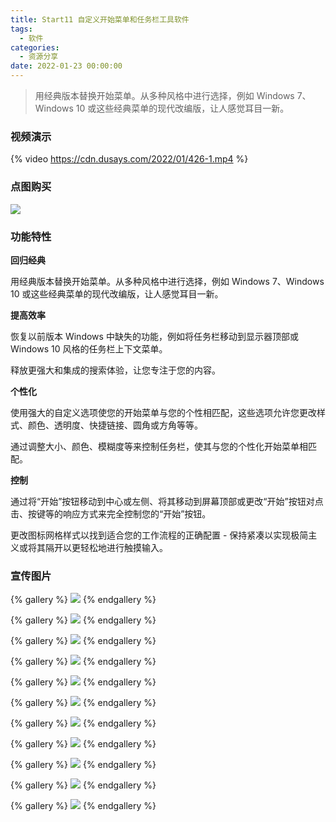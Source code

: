 ```yaml
---
title: Start11 自定义开始菜单和任务栏工具软件
tags:
  - 软件
categories:
  - 资源分享
date: 2022-01-23 00:00:00
---
```


> 用经典版本替换开始菜单。从多种风格中进行选择，例如 Windows 7、Windows 10 或这些经典菜单的现代改编版，让人感觉耳目一新。

<!-- more -->

### 视频演示

{% video https://cdn.dusays.com/2022/01/426-1.mp4 %}

### 点图购买

[![](https://cdn.dusays.com/2022/01/426-1.png)](https://r-g.io/jakCSG)

### 功能特性

**回归经典**

用经典版本替换开始菜单。从多种风格中进行选择，例如 Windows 7、Windows 10 或这些经典菜单的现代改编版，让人感觉耳目一新。

**提高效率**

恢复以前版本 Windows 中缺失的功能，例如将任务栏移动到显示器顶部或 Windows 10 风格的任务栏上下文菜单。

释放更强大和集成的搜索体验，让您专注于您的内容。

**个性化**

使用强大的自定义选项使您的开始菜单与您的个性相匹配，这些选项允许您更改样式、颜色、透明度、快捷链接、圆角或方角等等。

通过调整大小、颜色、模糊度等来控制任务栏，使其与您的个性化开始菜单相匹配。

**控制**

通过将“开始”按钮移动到中心或左侧、将其移动到屏幕顶部或更改“开始”按钮对点击、按键等的响应方式来完全控制您的“开始”按钮。

更改图标网格样式以找到适合您的工作流程的正确配置 - 保持紧凑以实现极简主义或将其隔开以更轻松地进行触摸输入。

### 宣传图片

{% gallery %}
![](https://cdn.dusays.com/2022/01/426-2.png)
{% endgallery %}

{% gallery %}
![](https://cdn.dusays.com/2022/01/426-3.png)
{% endgallery %}

{% gallery %}
![](https://cdn.dusays.com/2022/01/426-4.png)
{% endgallery %}

{% gallery %}
![](https://cdn.dusays.com/2022/01/426-5.png)
{% endgallery %}

{% gallery %}
![](https://cdn.dusays.com/2022/01/426-6.png)
{% endgallery %}

{% gallery %}
![](https://cdn.dusays.com/2022/01/426-7.png)
{% endgallery %}

{% gallery %}
![](https://cdn.dusays.com/2022/01/426-8.png)
{% endgallery %}

{% gallery %}
![](https://cdn.dusays.com/2022/01/426-9.png)
{% endgallery %}

{% gallery %}
![](https://cdn.dusays.com/2022/01/426-10.png)
{% endgallery %}

{% gallery %}
![](https://cdn.dusays.com/2022/01/426-11.png)
{% endgallery %}

{% gallery %}
![](https://cdn.dusays.com/2022/01/426-12.png)
{% endgallery %}
